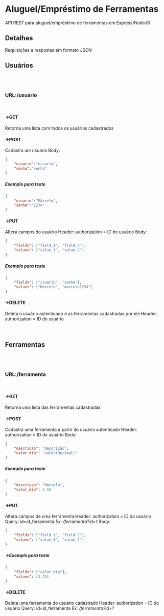 # Aluguel/Empréstimo de Ferramentas
 API REST para aluguel/empréstimo de ferramentas em Express/NodeJS

## Detalhes
Requisições e respostas em formato JSON

## Usuários

</br>
</br>

### URL:/usuario
</br>

#### ->GET
Retorna uma lista com todos os usuários cadastrados

#### ->POST
Cadastra um usuário
Body:
```JSON
{
    "usuario":"usuario",
    "senha":"senha"
}
```
##### Exemplo para teste
```JSON
{
    "usuario":"MArcelo",
    "senha":"1234"
}
```



#### ->PUT
Altera campos do usuário
Header: authorization = ID do usuário
Body:
```JSON
{
    "fields": ["field_1", "field_2"],
    "values": ["value_1", "value_2"]
}
```

##### Exemplo para teste
```JSON
{
    "fields": ["usuario", "senha"],
    "values": ["Marcelo", "marcelo1234"]
}
```

#### ->DELETE
Deleta o usuário autenticado e as ferramentas cadastradas por ele
Header: authorization = ID do usuário
</br>
</br>
</br>

## Ferramentas

</br>
</br>

### URL:/ferramenta
</br>

#### ->GET
Retorna uma lista das ferramentas cadastradas

#### ->POST
Cadastra uma ferramenta a partir do usuário autenticado
Header: authorization = ID do usuário
Body:
```JSON
{
    "descricao": "descrição",
    "valor_dia": "valor(Decimal)"
}
```
##### Exemplo para teste
```JSON
{
    "descricao": "Martelo",
    "valor_dia": 2.50
}
```



#### ->PUT
Altera campos de uma ferramenta
Header: authorization = ID do usuário
Query: id=id_ferramenta *Ex: /ferramenta?id=1*
Body:
```JSON
{
    "fields": ["field_1", "field_2"],
    "values": ["value_1", "value_2"]
}
```

##### ->Exemplo para teste
```JSON
{
    "fields": ["valor_dia"],
    "values": [3.25]
}
```


#### ->DELETE
Deleta uma ferramenta do usuário cadastrado
Header: authorization = ID do usuário
Query: id=id_ferramenta *Ex: /ferramenta?id=1*
</br>
</br>
</br>